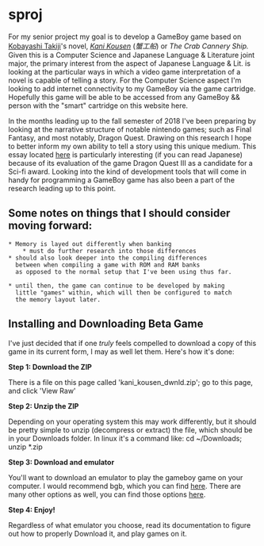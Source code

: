 # sproj
For my senior project my goal is to develop a GameBoy game
based on [Kobayashi Takiji](https://en.wikipedia.org/wiki/Takiji_Kobayashi)'s
novel, [*Kani Kousen*](https://en.wikipedia.org/wiki/Kani_K%C5%8Dsen) (*蟹工船*) or *The Crab Cannery Ship.* 
Given this is a Computer Science and Japanese Language & Literature joint major,
the primary interest from the aspect of Japanese Language & Lit.
is looking at the particular ways in which a video game
interpretation of a novel is capable of telling a story.
For the Computer Science aspect I'm looking to add internet
connectivity to my GameBoy via the game cartridge.
Hopefully this game will be able to be accessed
from any GameBoy && person with the "smart" cartridge on this website here.

In the months leading up to the fall semester of 2018 I've been preparing 
by looking at the narrative structure of notable nintendo games; such as 
Final Fantasy, and most notably, Dragon Quest. Drawing on this research I 
hope to better inform my own ability to tell a story using this unique medium.
This essay located [here](https://drive.google.com/file/d/0B9o0-nqRyNwnV0R5c2E3bXBjSzNJWTNQN00tS2FGOHpCc1JR/view?usp=sharing) is particularly interesting (if you can 
read Japanese) because of its evaluation of the game Dragon Quest III as a 
candidate for a Sci-fi award. Looking into the kind of development tools 
that will come in handy for programming a GameBoy game has also been a part 
of the research leading up to this point. 


## Some notes on things that I should consider moving forward: ##

	* Memory is layed out differently when banking
		* must do further research into those differences
	* should also look deeper into the compiling differences 
	  between when compiling a game with ROM and RAM banks 
	  as opposed to the normal setup that I've been using thus far.

	* until then, the game can continue to be developed by making
	  little "games" within, which will then be configured to match
	  the memory layout later.


## Installing and Downloading Beta Game ##
I've just decided that if one *truly* feels compelled to download a copy of this
game in its current form, I may as well let them. Here's how it's done:

**Step 1: Download the ZIP**

There is a file on this page called 'kani_kousen_dwnld.zip'; go to this page, and click 'View Raw'

**Step 2: Unzip the ZIP**

Depending on your operating system this may work differently, but it should be pretty
simple to unzip (decompress or extract) the file, which should be in your Downloads folder.
In linux it's a command like:
	cd ~/Downloads; unzip *.zip

**Step 3: Download and emulator**

You'll want to download an emulator to play the gameboy game on your
computer. I would recommend bgb, which you can find [here](http://bgb.bircd.org/). 
There are many other options as well, you can find those options 
[here](https://github.com/gbdev/awesome-gbdev#emulators). 

**Step 4: Enjoy!**

Regardless of what emulator you choose, read its documentation to figure out how to 
properly Download it, and play games on it. 
